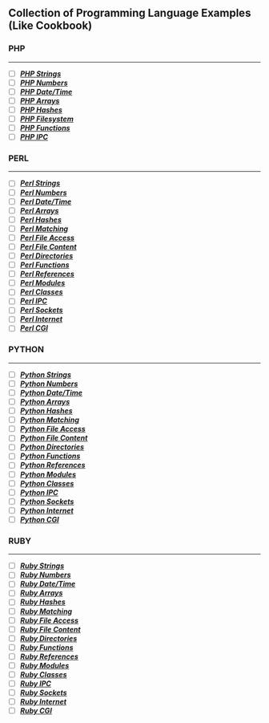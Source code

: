 ## Collection of Programming Language Examples (Like Cookbook)

### PHP
***
- [ ] ***[PHP Strings](http://pleac.sourceforge.net/pleac_php/strings.html)***
- [ ] ***[PHP Numbers](http://pleac.sourceforge.net/pleac_php/numbers.html)***
- [ ] ***[PHP Date/Time](http://pleac.sourceforge.net/pleac_php/datesandtimes.html)***
- [ ] ***[PHP Arrays](http://pleac.sourceforge.net/pleac_php/arrays.html)***
- [ ] ***[PHP Hashes](http://pleac.sourceforge.net/pleac_php/hashes.html)***
- [ ] ***[PHP Filesystem](http://pleac.sourceforge.net/pleac_php/directories.html)***
- [ ] ***[PHP Functions](http://pleac.sourceforge.net/pleac_php/subroutines.html)***
- [ ] ***[PHP IPC](http://pleac.sourceforge.net/pleac_php/processmanagementetc.html)***

### PERL
***
- [ ] ***[Perl Strings](http://pleac.sourceforge.net/pleac_perl/strings.html)***
- [ ] ***[Perl Numbers](http://pleac.sourceforge.net/pleac_perl/numbers.html)***
- [ ] ***[Perl Date/Time](http://pleac.sourceforge.net/pleac_perl/datesandtimes.html)***
- [ ] ***[Perl Arrays](http://pleac.sourceforge.net/pleac_perl/arrays.html)***
- [ ] ***[Perl Hashes](http://pleac.sourceforge.net/pleac_perl/hashes.html)***
- [ ] ***[Perl Matching](http://pleac.sourceforge.net/pleac_perl/patternmatching.html)***
- [ ] ***[Perl File Access](http://pleac.sourceforge.net/pleac_perl/fileaccess.html)***
- [ ] ***[Perl File Content](http://pleac.sourceforge.net/pleac_perl/filecontents.html)***
- [ ] ***[Perl Directories](http://pleac.sourceforge.net/pleac_perl/directories.html)***
- [ ] ***[Perl Functions](http://pleac.sourceforge.net/pleac_perl/subroutines.html)***
- [ ] ***[Perl References](http://pleac.sourceforge.net/pleac_perl/referencesandrecords.html)***
- [ ] ***[Perl Modules](http://pleac.sourceforge.net/pleac_perl/packagesetc.html)***
- [ ] ***[Perl Classes](http://pleac.sourceforge.net/pleac_perl/classesetc.html)***
- [ ] ***[Perl IPC](http://pleac.sourceforge.net/pleac_perl/processmanagementetc.html)***
- [ ] ***[Perl Sockets](http://pleac.sourceforge.net/pleac_perl/sockets.html)***
- [ ] ***[Perl Internet](http://pleac.sourceforge.net/pleac_perl/internetservices.html)***
- [ ] ***[Perl CGI](http://pleac.sourceforge.net/pleac_perl/cgiprogramming.html)***

### PYTHON
***
- [ ] ***[Python Strings](http://pleac.sourceforge.net/pleac_python/strings.html)***
- [ ] ***[Python Numbers](http://pleac.sourceforge.net/pleac_python/numbers.html)***
- [ ] ***[Python Date/Time](http://pleac.sourceforge.net/pleac_python/datesandtimes.html)***
- [ ] ***[Python Arrays](http://pleac.sourceforge.net/pleac_python/arrays.html)***
- [ ] ***[Python Hashes](http://pleac.sourceforge.net/pleac_python/hashes.html)***
- [ ] ***[Python Matching](http://pleac.sourceforge.net/pleac_python/patternmatching.html)***
- [ ] ***[Python File Access](http://pleac.sourceforge.net/pleac_python/fileaccess.html)***
- [ ] ***[Python File Content](http://pleac.sourceforge.net/pleac_python/filecontents.html)***
- [ ] ***[Python Directories](http://pleac.sourceforge.net/pleac_python/directories.html)***
- [ ] ***[Python Functions](http://pleac.sourceforge.net/pleac_python/subroutines.html)***
- [ ] ***[Python References](http://pleac.sourceforge.net/pleac_python/referencesandrecords.html)***
- [ ] ***[Python Modules](http://pleac.sourceforge.net/pleac_python/packagesetc.html)***
- [ ] ***[Python Classes](http://pleac.sourceforge.net/pleac_python/classesetc.html)***
- [ ] ***[Python IPC](http://pleac.sourceforge.net/pleac_python/processmanagementetc.html)***
- [ ] ***[Python Sockets](http://pleac.sourceforge.net/pleac_python/sockets.html)***
- [ ] ***[Python Internet](http://pleac.sourceforge.net/pleac_python/internetservices.html)***
- [ ] ***[Python CGI](http://pleac.sourceforge.net/pleac_python/cgiprogramming.html)***

### RUBY
***
- [ ] ***[Ruby Strings](http://pleac.sourceforge.net/pleac_ruby/strings.html)***
- [ ] ***[Ruby Numbers](http://pleac.sourceforge.net/pleac_ruby/numbers.html)***
- [ ] ***[Ruby Date/Time](http://pleac.sourceforge.net/pleac_ruby/datesandtimes.html)***
- [ ] ***[Ruby Arrays](http://pleac.sourceforge.net/pleac_ruby/arrays.html)***
- [ ] ***[Ruby Hashes](http://pleac.sourceforge.net/pleac_ruby/hashes.html)***
- [ ] ***[Ruby Matching](http://pleac.sourceforge.net/pleac_ruby/patternmatching.html)***
- [ ] ***[Ruby File Access](http://pleac.sourceforge.net/pleac_ruby/fileaccess.html)***
- [ ] ***[Ruby File Content](http://pleac.sourceforge.net/pleac_ruby/filecontents.html)***
- [ ] ***[Ruby Directories](http://pleac.sourceforge.net/pleac_ruby/directories.html)***
- [ ] ***[Ruby Functions](http://pleac.sourceforge.net/pleac_ruby/subroutines.html)***
- [ ] ***[Ruby References](http://pleac.sourceforge.net/pleac_ruby/referencesandrecords.html)***
- [ ] ***[Ruby Modules](http://pleac.sourceforge.net/pleac_ruby/packagesetc.html)***
- [ ] ***[Ruby Classes](http://pleac.sourceforge.net/pleac_ruby/classesetc.html)***
- [ ] ***[Ruby IPC](http://pleac.sourceforge.net/pleac_ruby/processmanagementetc.html)***
- [ ] ***[Ruby Sockets](http://pleac.sourceforge.net/pleac_ruby/sockets.html)***
- [ ] ***[Ruby Internet](http://pleac.sourceforge.net/pleac_ruby/internetservices.html)***
- [ ] ***[Ruby CGI](http://pleac.sourceforge.net/pleac_ruby/cgiprogramming.html)***
